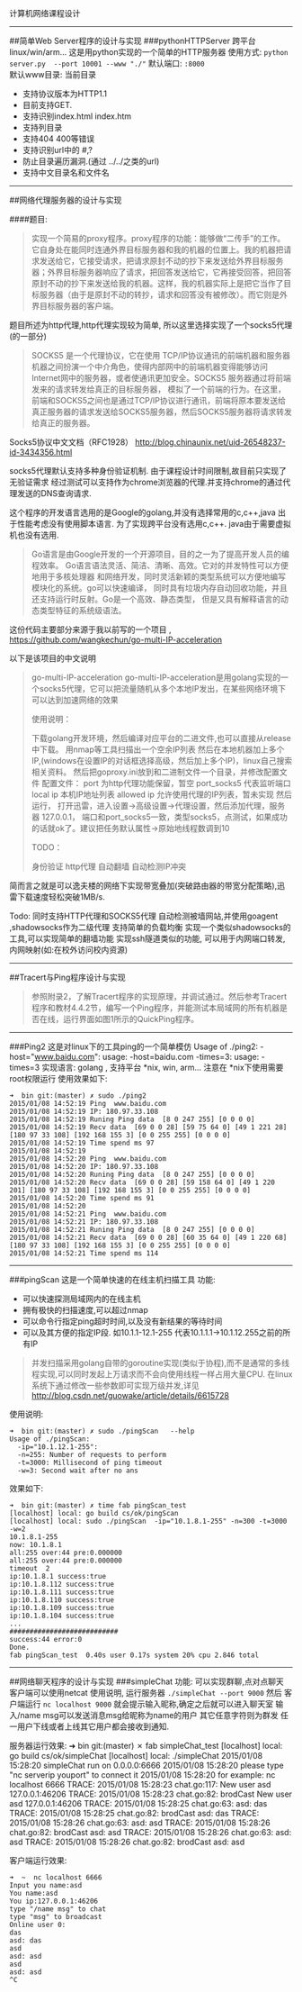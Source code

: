 计算机网络课程设计

---

##简单Web Server程序的设计与实现
###pythonHTTPServer
跨平台 linux/win/arm...
这是用python实现的一个简单的HTTP服务器
使用方式: `python server.py  --port 10001 --www "./"`
默认端口: `:8000` \
默认www目录: 当前目录

- 支持协议版本为HTTP1.1
- 目前支持GET.
- 支持识别index.html index.htm
- 支持列目录
- 支持404 400等错误
- 支持识别url中的 #,?
- 防止目录遍历漏洞.(通过 ../../之类的url)
- 支持中文目录名和文件名

------------

##网络代理服务器的设计与实现

####题目:

> 实现一个简易的proxy程序。proxy程序的功能：能够做“二传手”的工作。它自身处在能同时连通外界目标服务器和我的机器的位置上。我的机器把请求发送给它，它接受请求，把请求原封不动的抄下来发送给外界目标服务器；外界目标服务器响应了请求，把回答发送给它，它再接受回答，把回答原封不动的抄下来发送给我的机器。这样，我的机器实际上是把它当作了目标服务器（由于是原封不动的转抄，请求和回答没有被修改）。而它则是外界目标服务器的客户端。

题目所述为http代理,http代理实现较为简单, 所以这里选择实现了一个socks5代理(的一部分)

> SOCKS5 是一个代理协议，它在使用
> TCP/IP协议通讯的前端机器和服务器机器之间扮演一个中介角色，使得内部网中的前端机器变得能够访问Internet网中的服务器，或者使通讯更加安全。SOCKS5
> 服务器通过将前端发来的请求转发给真正的目标服务器，
> 模拟了一个前端的行为。在这里，前端和SOCKS5之间也是通过TCP/IP协议进行通讯，前端将原本要发送给真正服务器的请求发送给SOCKS5服务器，然后SOCKS5服务器将请求转发给真正的服务器。

Socks5协议中文文档（RFC1928） 
http://blog.chinaunix.net/uid-26548237-id-3434356.html

socks5代理默认支持多种身份验证机制. 由于课程设计时间限制,故目前只实现了无验证需求
经过测试可以支持作为chrome浏览器的代理.并支持chrome的通过代理发送的DNS查询请求.

这个程序的开发语言选用的是Google的golang,并没有选择常用的c,c++,java
出于性能考虑没有使用脚本语言. 
为了实现跨平台没有选用c,c++. java由于需要虚拟机也没有选用.

> Go语言是由Google开发的一个开源项目，目的之一为了提高开发人员的编程效率。
> Go语言语法灵活、简洁、清晰、高效。它对的并发特性可以方便地用于多核处理器
> 和网络开发，同时灵活新颖的类型系统可以方便地编写模块化的系统。go可以快速编译，
> 同时具有垃圾内存自动回收功能，并且还支持运行时反射。Go是一个高效、静态类型， 但是又具有解释语言的动态类型特征的系统级语法。

这份代码主要部分来源于我以前写的一个项目 ,
https://github.com/wangkechun/go-multi-IP-acceleration

以下是该项目的中文说明

> go-multi-IP-acceleration
> go-multi-IP-acceleration是用golang实现的一个socks5代理，它可以把流量随机从多个本地IP发出，在某些网络环境下可以达到加速网络的效果
> 
> 使用说明：
> 
> 下载golang开发环境，然后编译对应平台的二进文件,也可以直接从release中下载。 用nmap等工具扫描出一个空余IP列表
> 然后在本地机器加上多个IP,(windows在设置IP的对话框选择高级，然后加上多个IP)，linux自己搜索相关资料。
> 然后把goproxy.ini放到和二进制文件一个目录，并修改配置文件 配置文件： port 为http代理功能保留，暂空
> port_socks5 代表监听端口 local ip 本机IP地址列表 allowed ip 允许使用代理的IP列表，暂未实现 然后运行，
> 打开迅雷，进入设置->高级设置->代理设置，然后添加代理，服务器 127.0.0.1，
> 端口和port_socks5一致，类型socks5，点测试，如果成功的话就ok了。建议把任务默认属性->原始地线程数调到10
> 
> TODO：
> 
> 身份验证 http代理 自动翻墙 自动检测IP冲突

简而言之就是可以逸夫楼的网络下实现带宽叠加(突破路由器的带宽分配策略),迅雷下载速度轻松突破1MB/s. 

Todo:
同时支持HTTP代理和SOCKS5代理
自动检测被墙网站,并使用goagent ,shadowsocks作为二级代理
支持简单的负载均衡
实现一个类似shadowsocks的工具,可以实现简单的翻墙功能
实现ssh隧道类似的功能, 可以用于内网端口转发,内网映射(如:在校外访问校内资源)


----------
##Tracert与Ping程序设计与实现

> 参照附录2，了解Tracert程序的实现原理，并调试通过。然后参考Tracert程序和教材4.4.2节，编写一个Ping程序，并能测试本局域网的所有机器是否在线，运行界面如图1所示的QuickPing程序。

------

###Ping2
这是对linux下的工具ping的一个简单模仿
Usage of ./ping2:
  -host="www.baidu.com": usage: -host=baidu.com
  -times=3: usage: -times=3
实现语言: golang , 支持平台 *nix, win, arm...
注意在 *nix下使用需要root权限运行
使用效果如下:

    ➜  bin git:(master) ✗ sudo ./ping2
    2015/01/08 14:52:19 Ping  www.baidu.com
    2015/01/08 14:52:19 IP: 180.97.33.108
    2015/01/08 14:52:19 Runing Ping data  [8 0 247 255] [0 0 0 0] 
    2015/01/08 14:52:19 Recv data  [69 0 0 28] [59 75 64 0] [49 1 221 28] [180 97 33 108] [192 168 155 3] [0 0 255 255] [0 0 0 0] 
    2015/01/08 14:52:19 Time spend ms 97
    2015/01/08 14:52:19 
    2015/01/08 14:52:20 Ping  www.baidu.com
    2015/01/08 14:52:20 IP: 180.97.33.108
    2015/01/08 14:52:20 Runing Ping data  [8 0 247 255] [0 0 0 0] 
    2015/01/08 14:52:20 Recv data  [69 0 0 28] [59 158 64 0] [49 1 220 201] [180 97 33 108] [192 168 155 3] [0 0 255 255] [0 0 0 0] 
    2015/01/08 14:52:20 Time spend ms 91
    2015/01/08 14:52:20 
    2015/01/08 14:52:21 Ping  www.baidu.com
    2015/01/08 14:52:21 IP: 180.97.33.108
    2015/01/08 14:52:21 Runing Ping data  [8 0 247 255] [0 0 0 0] 
    2015/01/08 14:52:21 Recv data  [69 0 0 28] [60 35 64 0] [49 1 220 68] [180 97 33 108] [192 168 155 3] [0 0 255 255] [0 0 0 0] 
    2015/01/08 14:52:21 Time spend ms 114

---------
###pingScan
这是一个简单快速的在线主机扫描工具
功能: 

 - 可以快速探测局域网内的在线主机
 - 拥有极快的扫描速度,可以超过nmap
 - 可以命令行指定ping超时时间,以及没有新结果的等待时间
 - 可以及其方便的指定IP段. 如10.1.1-12.1-255 代表10.1.1.1->10.1.12.255之前的所有IP
 

> 并发扫描采用golang自带的goroutine实现(类似于协程),而不是通常的多线程实现,可以同时发起上万请求而不会向使用线程一样占用大量CPU.
> 在linux系统下通过修改一些参数即可实现万级并发,详见
    http://blog.csdn.net/guowake/article/details/6615728



使用说明:

    ➜  bin git:(master) ✗ sudo ./pingScan   --help
    Usage of ./pingScan:
      -ip="10.1.12.1-255": 
      -n=255: Number of requests to perform
      -t=3000: Millisecond of ping timeout
      -w=3: Second wait after no ans


效果如下:

    ➜  bin git:(master) ✗ time fab pingScan_test
    [localhost] local: go build cs/ok/pingScan
    [localhost] local: sudo ./pingScan  -ip="10.1.8.1-255" -n=300 -t=3000 -w=2
    10.1.8.1-255
    now: 10.1.8.1
    all:255 over:44 pre:0.000000
    all:255 over:44 pre:0.000000
    timeout  2
    ip:10.1.8.1 success:true
    ip:10.1.8.112 success:true
    ip:10.1.8.111 success:true
    ip:10.1.8.110 success:true
    ip:10.1.8.109 success:true
    ip:10.1.8.104 success:true
    ...
    ###########################
    success:44 error:0
    Done.
    fab pingScan_test  0.40s user 0.17s system 20% cpu 2.846 total


------
##网络聊天程序的设计与实现
###simpleChat
功能:
可以实现群聊,点对点聊天
客户端可以使用netcat
使用说明, 运行服务器 `./simpleChat --port 9000`
然后 客户端运行 `nc localhost 9000`
就会提示输入昵称,确定之后就可以进入聊天室
输入/name msg可以发送消息msg给昵称为name的用户
其它任意字符则为群发
任一用户下线或者上线其它用户都会接收到通知.

服务器运行效果:
    ➜  bin git:(master) ✗ fab simpleChat_test
    [localhost] local: go build cs/ok/simpleChat
    [localhost] local: ./simpleChat
    2015/01/08 15:28:20 simpleChat run on  0.0.0.0:6666
    2015/01/08 15:28:20 please type "nc serverip youport" to connect it
    2015/01/08 15:28:20 for example: nc localhost 6666
    TRACE: 2015/01/08 15:28:23 chat.go:117: New user asd 127.0.0.1:46206
    TRACE: 2015/01/08 15:28:23 chat.go:82: brodCast New user asd 127.0.0.1:46206
    TRACE: 2015/01/08 15:28:25 chat.go:63: asd: das
    TRACE: 2015/01/08 15:28:25 chat.go:82: brodCast asd: das
    TRACE: 2015/01/08 15:28:26 chat.go:63: asd: asd
    TRACE: 2015/01/08 15:28:26 chat.go:82: brodCast asd: asd
    TRACE: 2015/01/08 15:28:26 chat.go:63: asd: asd
    TRACE: 2015/01/08 15:28:26 chat.go:82: brodCast asd: asd

客户端运行效果:

    ➜  ~  nc localhost 6666
    Input you name:asd
    You name:asd
    You ip:127.0.0.1:46206
    type "/name msg" to chat 
    type "msg" to broadcast
    Online user 0:
    das
    asd: das
    asd
    asd: asd
    asd
    asd: asd
    ^C

